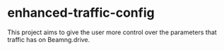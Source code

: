 # enhanced-traffic-config
This project aims to give the user more control over the parameters that traffic has on Beamng.drive.
